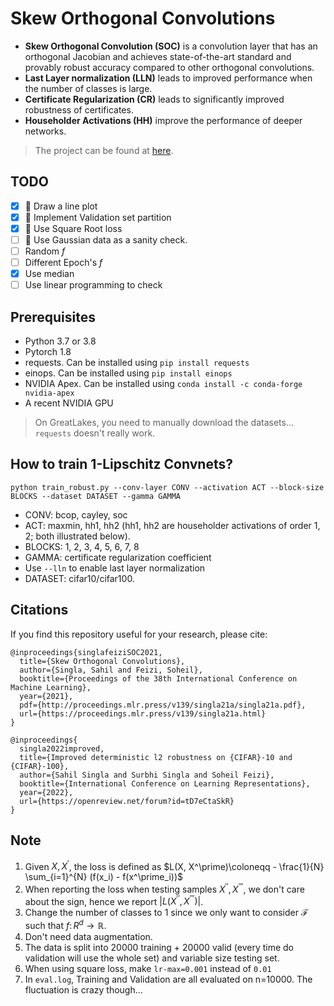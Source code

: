 # Skew Orthogonal Convolutions

- **Skew Orthogonal Convolution (SOC)** is a convolution layer that has an orthogonal Jacobian and achieves state-of-the-art standard and provably robust accuracy compared to other orthogonal convolutions.
- **Last Layer normalization (LLN)** leads to improved performance when the number of classes is large.
- **Certificate Regularization (CR)** leads to significantly improved robustness of certificates.
- **Householder Activations (HH)** improve the performance of deeper networks.

> The project can be found at [here](https://wandb.ai/pbb/iso).

## TODO

- [x] 🎨 Draw a line plot
- [x] 🧪 Implement Validation set partition
- [x] 🧪 Use Square Root loss
- [ ] 🧪 Use Gaussian data as a sanity check.
- [ ] Random $f$
- [ ] Different Epoch's $f$
- [x] Use median
- [ ] Use linear programming to check

## Prerequisites

- Python 3.7 or 3.8
- Pytorch 1.8
- requests. Can be installed using ```pip install requests```
- einops. Can be installed using ```pip install einops```
- NVIDIA Apex. Can be installed using ```conda install -c conda-forge nvidia-apex```
- A recent NVIDIA GPU

> On GreatLakes, you need to manually download the datasets... `requests` doesn't really work.

## How to train 1-Lipschitz Convnets?

```python train_robust.py --conv-layer CONV --activation ACT --block-size BLOCKS --dataset DATASET --gamma GAMMA```

- CONV: bcop, cayley, soc
- ACT: maxmin, hh1, hh2 (hh1, hh2 are householder activations of order 1, 2; both illustrated below).
- BLOCKS: 1, 2, 3, 4, 5, 6, 7, 8
- GAMMA: certificate regularization coefficient
- Use ```--lln``` to enable last layer normalization
- DATASET: cifar10/cifar100.

## Citations

If you find this repository useful for your research, please cite:

```
@inproceedings{singlafeiziSOC2021,
  title={Skew Orthogonal Convolutions},
  author={Singla, Sahil and Feizi, Soheil},
  booktitle={Proceedings of the 38th International Conference on Machine Learning},
  year={2021},
  pdf={http://proceedings.mlr.press/v139/singla21a/singla21a.pdf},
  url={https://proceedings.mlr.press/v139/singla21a.html}
}

@inproceedings{
  singla2022improved,
  title={Improved deterministic l2 robustness on {CIFAR}-10 and {CIFAR}-100},
  author={Sahil Singla and Surbhi Singla and Soheil Feizi},
  booktitle={International Conference on Learning Representations},
  year={2022},
  url={https://openreview.net/forum?id=tD7eCtaSkR}
}
```

## Note

1. Given $X, X^\prime$, the loss is defined as $L(X, X^\prime)\coloneqq - \frac{1}{N} \sum_{i=1}^{N} (f(x_i) - f(x^\prime_i))$
2. When reporting the loss when testing samples $X^{\prime \prime}, X^{\prime\prime\prime}$, we don't care about the sign, hence we report $\left\vert L(X^{\prime\prime}, X^{\prime\prime\prime}) \right\vert$.
3. Change the number of classes to $1$ since we only want to consider $\mathcal{F}$ such that $f\colon R^d \to \mathbb{R}$.
4. Don't need data augmentation.
5. The data is split into 20000 training + 20000 valid (every time do validation will use the whole set) and variable size testing set.
6. When using square loss, make `lr-max=0.001` instead of `0.01`
7. In `eval.log`, Training and Validation are all evaluated on n=10000. The fluctuation is crazy though...
